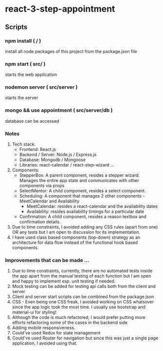 # react-3-step-appointment

## Scripts

### npm install ( / )
install all node packages of this project from the package.json file

### npm start ( src/ )
starts the web application

### nodemon server ( src/server )
starts the server

### mongo && use appointment ( src/server/db )
database can be accessed

### Notes
1. Tech stack:
    - Frontend: React.js
    - Backend / Server: Node.js / Express.js
    - Database: Mongodb / Mongoose
    - Libraries: react-calendar / react-step-wizard ...
2. Components:
    - StepperBox: A parent component, resides a stepper wizard. Manages the entire app state and communicates with other components via props
    - SelectMentor: A child component, resides a select component.
    - Scheduling: A component that manages 2 other components - MeetCalendar and Availability
        - MeetCalendar: resides a react-calendar and the availability dates
        - Availability: resides availability timings for a particular date
    - Confirmation: A child component, resides a reason textbox and confirmation details.
2. Due to time constraints, I avoided adding any CSS rules (apart from one) OR any tests but I am open to discussion for its implementation.
3. I have used class based components (top-down) strategy as an architecture for data flow instead of the functional hook based components.

### Improvements that can be made ...
1. Due to time constraints, currently, there are no automated tests inside the app apart from the manual testing of each function but I am open and happy to implement esp. unit testing if needed.
2. Mock testing can be added for testing api calls both from the client and server
3. Client and server start scripts can be combined from the package.json
4. CSS - Even being one CSS freak, I avoided working on CSS whatsover since the app logic took the most time. I usually
    use bootstrap and material-ui for styling!
5. Although the code is much refactored, I would prefer putting more efforts refactoring some of the cases in the backend side
6. Adding mobile responsiveness.
7. Could've used Redux for state management
8. Could've used Router for navigation but since this was just a single page application, I avoided using that.
